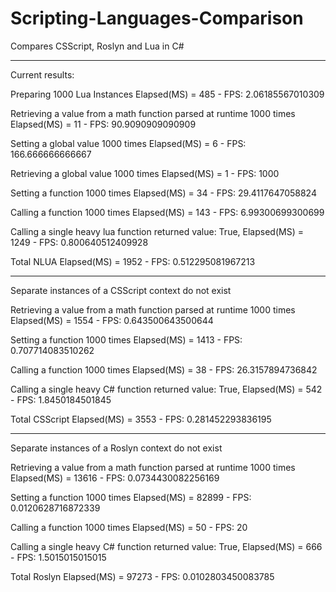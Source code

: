 # Scripting-Languages-Comparison
Compares CSScript, Roslyn and Lua in C#

------

Current results:

Preparing 1000 Lua Instances Elapsed(MS) = 485 - FPS: 2.06185567010309

Retrieving a value from a math function parsed at runtime 1000 times Elapsed(MS) = 11 - FPS: 90.9090909090909

Setting a global value 1000 times Elapsed(MS) = 6 - FPS: 166.666666666667

Retrieving a global value 1000 times Elapsed(MS) = 1 - FPS: 1000

Setting a function 1000 times Elapsed(MS) = 34 - FPS: 29.4117647058824

Calling a function 1000 times Elapsed(MS) = 143 - FPS: 6.99300699300699

Calling a single heavy lua function returned value: True, Elapsed(MS) = 1249 - FPS: 0.800640512409928

Total NLUA Elapsed(MS) = 1952 - FPS: 0.512295081967213

------

Separate instances of a CSScript context do not exist

Retrieving a value from a math function parsed at runtime 1000 times Elapsed(MS) = 1554 - FPS: 0.643500643500644

Setting a function 1000 times Elapsed(MS) = 1413 - FPS: 0.707714083510262

Calling a function 1000 times Elapsed(MS) = 38 - FPS: 26.3157894736842

Calling a single heavy C# function returned value: True, Elapsed(MS) = 542 - FPS: 1.8450184501845

Total CSScript Elapsed(MS) = 3553 - FPS: 0.281452293836195

------

Separate instances of a Roslyn context do not exist

Retrieving a value from a math function parsed at runtime 1000 times Elapsed(MS) = 13616 - FPS: 0.0734430082256169

Setting a function 1000 times Elapsed(MS) = 82899 - FPS: 0.0120628716872339

Calling a function 1000 times Elapsed(MS) = 50 - FPS: 20

Calling a single heavy C# function returned value: True, Elapsed(MS) = 666 - FPS: 1.5015015015015

Total Roslyn Elapsed(MS) = 97273 - FPS: 0.0102803450083785
